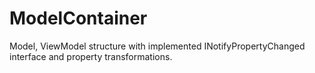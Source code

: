 # ModelContainer
Model, ViewModel structure with implemented INotifyPropertyChanged interface and property transformations.
